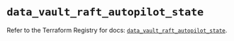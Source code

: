 # `data_vault_raft_autopilot_state`

Refer to the Terraform Registry for docs: [`data_vault_raft_autopilot_state`](https://registry.terraform.io/providers/hashicorp/vault/4.3.0/docs/data-sources/raft_autopilot_state).
